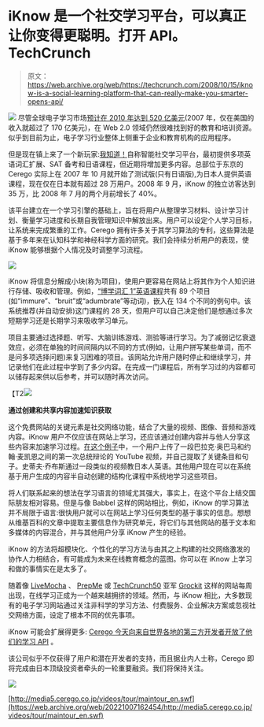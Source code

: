 # iKnow 是一个社交学习平台，可以真正让你变得更聪明。打开 API。TechCrunch

> 原文：<https://web.archive.org/web/https://techcrunch.com/2008/10/15/iknow-is-a-social-learning-platform-that-can-really-make-you-smarter-opens-api/>

[![](img/b552bdd6e114594ca9cee5d403423463.png)](https://web.archive.org/web/20221007162454/http://www.crunchbase.com/company/cerego-japan-inc) 尽管全球电子学习市场[预计在 2010 年达到 520 亿美元](https://web.archive.org/web/20221007162454/http://www.informationweek.com/news/internet/showArticle.jhtml?articleID=201311139)(2007 年，仅在美国的收入就超过了 170 亿美元)，在 Web 2.0 领域仍然很难找到好的教育和培训资源。似乎到目前为止，电子学习行业整体上侧重于企业和教育机构的应用程序。

但是现在镇上来了一个新玩家:[我知道！](https://web.archive.org/web/20221007162454/http://www.iknow.co.jp/)自称智能社交学习平台，最初提供多项英语词汇扩展、SAT 备考和日语课程，但近期将增加更多内容。总部位于东京的 Cerego 实际上在 2007 年 10 月就开始了测试版(只有日语版),为日本人提供英语课程，现在仅在日本就有超过 28 万用户。2008 年 9 月，iKnow 的独立访客达到 35 万，比 2008 年 7 月的两个月前增长了 40%。

该平台建立在一个学习引擎的基础上，旨在将用户从整理学习材料、设计学习计划、衡量学习进度和长期自我管理知识中解放出来。用户可以设定个人学习目标，让系统来完成繁重的工作。Cerego 拥有许多关于其学习算法的专利，这些算法是基于多年来在认知科学和神经科学方面的研究。我们会持续分析用户的表现，使 iKnow 能够根据个人情况及时调整学习流程。

[![](img/911c27a2360981eba544639bf1d593f7.png)](https://web.archive.org/web/20221007162454/https://beta.techcrunch.com/wp-content/uploads/2008/10/iknow_dictation_screengrab.jpg)

iKnow 将信息分解成小块(称为项目)，使用户更容易在网站上将其作为个人知识进行存储、吸收和管理。例如，[“博学词汇 1”英语课程](https://web.archive.org/web/20221007162454/http://www.iknow.co.jp/list/214-erudite-vocabulary-1)共有 89 个项目(如“immure”、“bruit”或“adumbrate”等动词)，嵌入在 134 个不同的例句中。该系统推荐(并自动安排)这门课程的 28 天，但用户可以自己决定他们是想通过多次短期学习还是长期学习来吸收学习单元。

项目主要通过选择题、听写、大脑训练游戏、测验等进行学习。为了减弱记忆衰退效应，必须在单独的时间间隔内以不同的方式(例如，让用户拼写某些单词，而不是问多项选择问题)来复习困难的项目。该网站允许用户随时停止和继续学习，并记录他们在此过程中学到了多少内容。在完成一门课程后，所有学习过的内容都可以储存起来供以后参考，并可以随时再次访问。

【T2![](img/1c1a87853b5dfb6c523812fe30fde48b.png)

**通过创建和共享内容加速知识获取**

这个免费网站的关键元素是社交网络功能，结合了大量的视频、图像、音频和游戏内容。iKnow 用户不仅应该在网站上学习，还应该通过创建内容并与他人分享这些内容来加速学习过程。[在这个例子](https://web.archive.org/web/20221007162454/http://www.iknow.co.jp/list/23432-the-first-presidential-debate)中，一个用户上传了一段巴拉克·奥巴马和约翰·麦凯恩之间的第一次总统辩论的 YouTube 视频，并自己提取了关键条目和句子。史蒂夫·乔布斯通过一段类似的视频教日本人英语。其他用户现在可以在系统基于用户生成的内容半自动创建的结构化课程中系统地学习这些项目。

将人们联系起来的想法在学习语言的领域尤其强大，事实上，在这个平台上结交国际朋友相对容易。但是与像 Babbel 这样的网站相比，例如，iKnow 的学习算法并不局限于语言:很快用户就可以在网站上学习任何类型的基于事实的信息。想想从维基百科的文章中提取主要信息作为研究单元，将它们与其他网站的基于文本和多媒体的内容混合，并与其他用户分享 iKnow 产生的经验。

iKnow 的方法将超模块化、个性化的学习方法与由其之上构建的社交网络激发的协作人力相结合，有可能成为未来在线教育概念的蓝图。你可以在 iKnow 上学习和做的事情实在是太多了。

随着像 [LiveMocha](https://web.archive.org/web/20221007162454/http://www.livemocha.com/) 、 [PrepMe](https://web.archive.org/web/20221007162454/http://www.prepme.com/) 或 [TechCrunch50](https://web.archive.org/web/20221007162454/http://www.techcrunch50.com/) 亚军 [Grockit](https://web.archive.org/web/20221007162454/http://www.grockit.com/) 这样的网站每周出现，在线学习正成为一个越来越拥挤的领域。然而，与 iKnow 相比，大多数现有的电子学习网站通过关注非科学的学习方法、付费服务、企业解决方案或忽视社交网络方面，设定了根本不同的优先事项。

iKnow 可能会扩展得更多: [Cerego 今天向来自世界各地的第三方开发者开放了他们的学习 API](https://web.archive.org/web/20221007162454/http://developer.iknow.co.jp/) 。

该公司似乎不仅获得了用户和潜在开发者的支持，而且据业内人士称，Cerego 即将完成由日本顶级投资者牵头的一轮重要融资。我们将保持关注。

[![](img/7a8cb3d1ed12ebda74abb5794f120a90.png)](https://web.archive.org/web/20221007162454/https://beta.techcrunch.com/wp-content/uploads/2008/10/iknow_japanese_screengrab.jpg)

[http://media5.cerego.co.jp/videos/tour/maintour_en.swf](https://web.archive.org/web/20221007162454/http://media5.cerego.co.jp/videos/tour/maintour_en.swf)